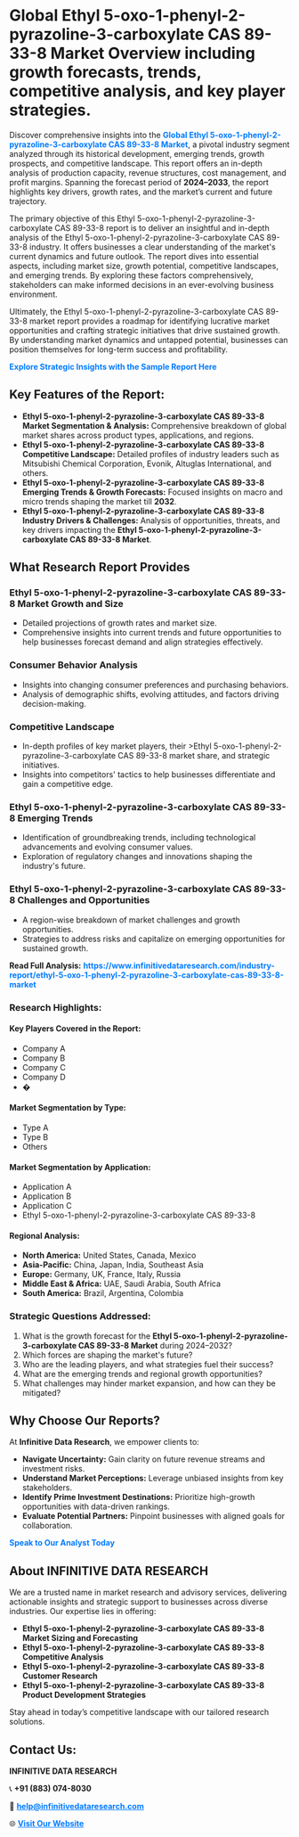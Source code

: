 <h1>Global Ethyl 5-oxo-1-phenyl-2-pyrazoline-3-carboxylate CAS 89-33-8 Market Overview including growth forecasts, trends, competitive analysis, and key player strategies.</h1>
<p>
Discover comprehensive insights into the 
<a href="https://www.infinitivedataresearch.com/industry-report/ethyl-5-oxo-1-phenyl-2-pyrazoline-3-carboxylate-cas-89-33-8-market" rel="dofollow" style="color: #007BFF; text-decoration: none;"><strong>Global Ethyl 5-oxo-1-phenyl-2-pyrazoline-3-carboxylate CAS 89-33-8 Market</strong></a>, a pivotal industry segment analyzed through its historical development, emerging trends, growth prospects, and competitive landscape. This report offers an in-depth analysis of production capacity, revenue structures, cost management, and profit margins. Spanning the forecast period of <strong>2024–2033</strong>, the report highlights key drivers, growth rates, and the market’s current and future trajectory.
</p>
<p>
The primary objective of this Ethyl 5-oxo-1-phenyl-2-pyrazoline-3-carboxylate CAS 89-33-8 report is to deliver an insightful and in-depth analysis of the Ethyl 5-oxo-1-phenyl-2-pyrazoline-3-carboxylate CAS 89-33-8 industry. It offers businesses a clear understanding of the market's current dynamics and future outlook. The report dives into essential aspects, including market size, growth potential, competitive landscapes, and emerging trends. By exploring these factors comprehensively, stakeholders can make informed decisions in an ever-evolving business environment.
</p>
<p>
Ultimately, the Ethyl 5-oxo-1-phenyl-2-pyrazoline-3-carboxylate CAS 89-33-8 market report provides a roadmap for identifying lucrative market opportunities and crafting strategic initiatives that drive sustained growth. By understanding market dynamics and untapped potential, businesses can position themselves for long-term success and profitability.
</p>
<p>
<a href="https://www.infinitivedataresearch.com/request-sample/reportId=107579" style="color: #007BFF; text-decoration: none;"><strong>Explore Strategic Insights with the Sample Report Here</strong></a>
</p>

<h2>Key Features of the Report:</h2>
<ul>
<li><strong>Ethyl 5-oxo-1-phenyl-2-pyrazoline-3-carboxylate CAS 89-33-8 Market Segmentation & Analysis:</strong> Comprehensive breakdown of global market shares across product types, applications, and regions.</li>
<li><strong>Ethyl 5-oxo-1-phenyl-2-pyrazoline-3-carboxylate CAS 89-33-8 Competitive Landscape:</strong> Detailed profiles of industry leaders such as Mitsubishi Chemical Corporation, Evonik, Altuglas International, and others.</li>
<li><strong>Ethyl 5-oxo-1-phenyl-2-pyrazoline-3-carboxylate CAS 89-33-8 Emerging Trends & Growth Forecasts:</strong> Focused insights on macro and micro trends shaping the market till <strong>2032</strong>.</li>
<li><strong>Ethyl 5-oxo-1-phenyl-2-pyrazoline-3-carboxylate CAS 89-33-8 Industry Drivers & Challenges:</strong> Analysis of opportunities, threats, and key drivers impacting the <strong>Ethyl 5-oxo-1-phenyl-2-pyrazoline-3-carboxylate CAS 89-33-8 Market</strong>.</li>
</ul>

<h2>What Research Report Provides</h2>
<h3>Ethyl 5-oxo-1-phenyl-2-pyrazoline-3-carboxylate CAS 89-33-8 Market Growth and Size</h3>
<ul>
<li>Detailed projections of growth rates and market size.</li>
<li>Comprehensive insights into current trends and future opportunities to help businesses forecast demand and align strategies effectively.</li>
</ul>

<h3>Consumer Behavior Analysis</h3>
<ul>
<li>Insights into changing consumer preferences and purchasing behaviors.</li>
<li>Analysis of demographic shifts, evolving attitudes, and factors driving decision-making.</li>
</ul>

<h3>Competitive Landscape</h3>
<ul>
<li>In-depth profiles of key market players, their >Ethyl 5-oxo-1-phenyl-2-pyrazoline-3-carboxylate CAS 89-33-8 market share, and strategic initiatives.</li>
<li>Insights into competitors' tactics to help businesses differentiate and gain a competitive edge.</li>
</ul>

<h3>Ethyl 5-oxo-1-phenyl-2-pyrazoline-3-carboxylate CAS 89-33-8 Emerging Trends</h3>
<ul>
<li>Identification of groundbreaking trends, including technological advancements and evolving consumer values.</li>
<li>Exploration of regulatory changes and innovations shaping the industry's future.</li>
</ul>

<h3>Ethyl 5-oxo-1-phenyl-2-pyrazoline-3-carboxylate CAS 89-33-8 Challenges and Opportunities</h3>
<ul>
<li>A region-wise breakdown of market challenges and growth opportunities.</li>
<li>Strategies to address risks and capitalize on emerging opportunities for sustained growth.</li>
</ul>
<p><strong>Read Full Analysis:</strong> <a href="https://www.infinitivedataresearch.com/industry-report/ethyl-5-oxo-1-phenyl-2-pyrazoline-3-carboxylate-cas-89-33-8-market" rel="dofollow" style="color: #007BFF; text-decoration: none;"><strong>https://www.infinitivedataresearch.com/industry-report/ethyl-5-oxo-1-phenyl-2-pyrazoline-3-carboxylate-cas-89-33-8-market</strong></a></p>
<h3>Research Highlights:</h3>
<h4>Key Players Covered in the Report:</h4>
<ul><li>Company A</li><li>Company B</li><li>Company C</li><li>Company D</li><li>�</li></ul>
<h4>Market Segmentation by Type:</h4>
<ul><li>Type A</li><li>Type B</li><li>Others</li></ul>
<h4>Market Segmentation by Application:</h4>
<ul><li>Application A</li><li>Application B</li><li>Application C</li><li>Ethyl 5-oxo-1-phenyl-2-pyrazoline-3-carboxylate CAS 89-33-8</li></ul>

<h4>Regional Analysis:</h4>
<ul>
<li><strong>North America:</strong> United States, Canada, Mexico</li>
<li><strong>Asia-Pacific:</strong> China, Japan, India, Southeast Asia</li>
<li><strong>Europe:</strong> Germany, UK, France, Italy, Russia</li>
<li><strong>Middle East & Africa:</strong> UAE, Saudi Arabia, South Africa</li>
<li><strong>South America:</strong> Brazil, Argentina, Colombia</li>
</ul>

<h3>Strategic Questions Addressed:</h3>
<ol>
<li>What is the growth forecast for the <strong>Ethyl 5-oxo-1-phenyl-2-pyrazoline-3-carboxylate CAS 89-33-8 Market</strong> during 2024–2032?</li>
<li>Which forces are shaping the market's future?</li>
<li>Who are the leading players, and what strategies fuel their success?</li>
<li>What are the emerging trends and regional growth opportunities?</li>
<li>What challenges may hinder market expansion, and how can they be mitigated?</li>
</ol>

<h2>Why Choose Our Reports?</h2>
<p>At <strong>Infinitive Data Research</strong>, we empower clients to:</p>
<ul>
<li><strong>Navigate Uncertainty:</strong> Gain clarity on future revenue streams and investment risks.</li>
<li><strong>Understand Market Perceptions:</strong> Leverage unbiased insights from key stakeholders.</li>
<li><strong>Identify Prime Investment Destinations:</strong> Prioritize high-growth opportunities with data-driven rankings.</li>
<li><strong>Evaluate Potential Partners:</strong> Pinpoint businesses with aligned goals for collaboration.</li>
</ul>
<p><a href="https://www.infinitivedataresearch.com/industry-report/ethyl-5-oxo-1-phenyl-2-pyrazoline-3-carboxylate-cas-89-33-8-market" rel="dofollow" style="color: #007BFF; text-decoration: none;"><strong>Speak to Our Analyst Today</strong></a></p>

<h2>About INFINITIVE DATA RESEARCH</h2>
<p>We are a trusted name in market research and advisory services, delivering actionable insights and strategic support to businesses across diverse industries. Our expertise lies in offering:</p>
<ul>
<li><strong>Ethyl 5-oxo-1-phenyl-2-pyrazoline-3-carboxylate CAS 89-33-8 Market Sizing and Forecasting</strong></li>
<li><strong>Ethyl 5-oxo-1-phenyl-2-pyrazoline-3-carboxylate CAS 89-33-8 Competitive Analysis</strong></li>
<li><strong>Ethyl 5-oxo-1-phenyl-2-pyrazoline-3-carboxylate CAS 89-33-8 Customer Research</strong></li>
<li><strong>Ethyl 5-oxo-1-phenyl-2-pyrazoline-3-carboxylate CAS 89-33-8 Product Development Strategies</strong></li>
</ul>
<p>Stay ahead in today’s competitive landscape with our tailored research solutions.</p>

<h2>Contact Us:</h2>
<p><strong>INFINITIVE DATA RESEARCH</strong></p>
<p>📞 <strong>+91 (883) 074-8030</strong></p>
<p>📧 <strong><a href="mailto:help@infinitivedataresearch.com" style="color: #007BFF;">help@infinitivedataresearch.com</a></strong></p>
<p>🌐 <strong><a href="https://www.infinitivedataresearch.com" rel="dofollow" style="color: #007BFF;">Visit Our Website</a></strong></p>